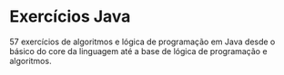 # Exercícios Java
57 exercícios de algoritmos e lógica de programação em Java desde o básico do core da linguagem até a base de lógica de programação e algoritmos.
